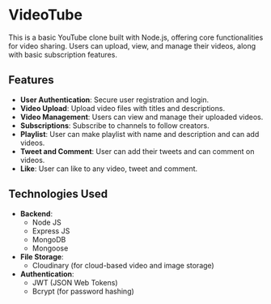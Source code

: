 # VideoTube

This is a basic YouTube clone built with Node.js, offering core functionalities for video sharing. Users can upload, view, and manage their videos, along with basic subscription features.


## Features

- **User Authentication**: Secure user registration and login.
- **Video Upload**: Upload video files with titles and descriptions.
- **Video Management**: Users can view and manage their uploaded videos.
- **Subscriptions**: Subscribe to channels to follow creators.
- **Playlist**: User can make playlist with name and description and can add videos.
- **Tweet and Comment**: User can add their tweets and can comment on videos.
- **Like**: User can like to any video, tweet and comment.


## Technologies Used

- **Backend**: 
   - Node JS
   - Express JS
   - MongoDB
   - Mongoose
- **File Storage**:
   - Cloudinary (for cloud-based video and image storage)
- **Authentication**:
    - JWT (JSON Web Tokens)
    - Bcrypt (for password hashing)

       

